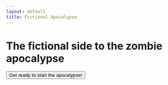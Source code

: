 ```yaml
---
layout: default
title: Fictional Apocalypse
---
```


# The fictional side to the zombie apocalypse

<button class="start-button">Get ready to start the apocalypse!</button>